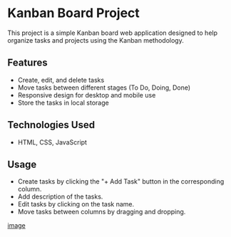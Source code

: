 # Kanban Board Project

This project is a simple Kanban board web application designed to help organize tasks and projects using the Kanban methodology.

## Features

- Create, edit, and delete tasks
- Move tasks between different stages (To Do, Doing, Done)
- Responsive design for desktop and mobile use
- Store the tasks in local storage

## Technologies Used

- HTML, CSS, JavaScript

## Usage

- Create tasks by clicking the "+ Add Task" button in the corresponding column.
- Add description of the tasks.
- Edit tasks by clicking on the task name.
- Move tasks between columns by dragging and dropping.

[image](https://github.com/bindiya-amin/kanban-board/assets/129742360/9c02e85d-4db2-4c09-8563-323bac80042f)
